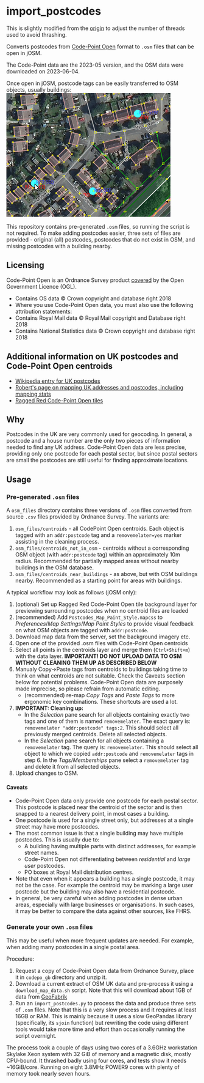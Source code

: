 # import_postcodes
This is slightly modified from the
[origin](https://github.com/ndrw6/import_postcodes) to adjust the number of threads used to avoid thrashing.

Converts postcodes from [Code-Point Open](https://www.ordnancesurvey.co.uk/business-and-government/products/code-point-open.html) format to `.osm` files that can be open in jOSM.

The Code-Point data are the 2023-05 version, and the OSM data were downloaded on 2023-06-04.

Once open in jOSM, postcode tags can be easily transferred to OSM objects, usually buildings:
![Adding postcodes in jOSM](docs/adding_postcodes.gif)

This repository contains pre-generated `.osm` files, so running the script is not required. To make adding postcodes easier, three sets of files are provided - original (all) postcodes, postcodes that do not exist in OSM, and missing postcodes with a building nearby.

## Licensing
Code-Point Open is an Ordnance Survey product [covered](https://www.ordnancesurvey.co.uk/business-and-government/products/code-point-open.html) by the Open Government Licence (OGL).

- Contains OS data © Crown copyright and database right 2018
- Where you use Code-Point Open data, you must also use the following attribution statements:
- Contains Royal Mail data © Royal Mail copyright and Database right 2018
- Contains National Statistics data © Crown copyright and database right 2018


## Additional information on UK postcodes and Code-Point Open centroids
- [Wikipedia entry for UK postcodes](https://en.wikipedia.org/wiki/Postcodes_in_the_United_Kingdom)
- [Robert's page on mapping UK addresses and postcodes, including mapping stats](https://osm.mathmos.net/addresses/)
- [Ragged Red Code-Point Open tiles](http://codepoint.raggedred.net/)

## Why

Postcodes in the UK are very commonly used for geocoding. In general, a postcode and a house number are the only two pieces of information needed to find any UK address. Code-Point Open data are less precise, providing only one postcode for each postal sector, but since postal sectors are small the postcodes are still useful for finding approximate locations.

## Usage

### Pre-generated `.osm` files

A `osm_files` directory contains three versions of `.osm` files converted from source `.csv` files provided by Ordnance Survey. The variants are:
1. `osm_files/centroids` - all CodePoint Open centroids. Each object is tagged with an `addr:postcode` tag and a `removemelater=yes` marker assisting in the cleaning process.
2. `osm_files/centroids_not_in_osm` - centroids without a corresponding OSM object (with `addr:postcode` tag) within an approximately 10m radius. Recommended for partially mapped areas without nearby buildings in the OSM database.
3. `osm_files/centroids_near_buildings` - as above, but with OSM buildings nearby. Recommended as a starting point for areas with buildings.

A typical workflow may look as follows (jOSM only):
1. (optional) Set up Ragged Red Code-Point Open tile background layer for previewing surrounding postcodes when no centroid files are loaded
2. (recommended) Add `Postcodes_Map_Paint_Style.mapcss` to _Preferences_/_Map Settings_/_Map Paint Styles_ to provide visual feedback on what OSM objects are tagged with `addr:postcode`.
3. Download map data from the server, set the background imagery etc.
4. Open one of the provided .osm files with Code-Point Open centroids
5. Select all points in the centroids layer and merge them (`Ctrl+Shift+m`) with the data layer. **IMPORTANT! DO NOT UPLOAD DATA TO OSM WITHOUT CLEANING THEM UP AS DESCRIBED BELOW**
6. Manualy Copy->Paste tags from centroids to buildings taking time to think on what centroids are not suitable. Check the Caveats section below for potential problems. Code-Point Open data are purposely made imprecise, so please refrain from automatic editing.
   - (recommended) re-map _Copy Tags_ and _Paste Tags_ to more ergonomic key combinations. These shortcuts are used a lot.
7. **IMPORTANT: Cleaning up:**
   - In the _Selection_ pane search for all objects containing exactly two tags and one of them is named `removemelater`. The exact query is: `removemelater "addr:postcode" tags:2`. This should select all previously merged centroids. Delete all selected objects.
   - In the _Selection_ pane search for all objects containing a `removemelater` tag. The query is: `removemelater`. This should select all object to which we copied `addr:postcode` and `removemelater` tags in step 6. In the _Tags/Memberships_ pane select a `removemelater` tag and delete it from all selected objects.
8. Upload changes to OSM.
  
#### Caveats
- Code-Point Open data only provide one postcode for each postal sector. This postcode is placed near the centroid of the sector and is then snapped to a nearest delivery point, in most cases a building.
- One postcode is used for a single street only, but addresses at a single street may have more postcodes.
- The most common issue is that a single building may have multiple postcodes. This is usually due to:
  - A building having multiple parts with distinct addresses, for example street names.
  - Code-Point Open not differentiating between _residential_ and _large user_ postcodes.
  - PO boxes at Royal Mail distribution centres.
- Note that even when it appears a building has a single postcode, it may not be the case. For example the centroid may be marking a large user postcode but the building may also have a residential postcode.
- In general, be very careful when adding postcodes in dense urban areas, especially with large businesses or organisations. In such cases, it may be better to compare the data against other sources, like FHRS.

### Generate your own `.osm` files
This may be useful when more frequent updates are needed. For example, when adding many postcodes in a single postal area.

Procedure:
1. Request a copy of Code-Point Open data from Ordnance Survey, place it in `codepo_gb` directory and unzip it.
2. Download a current extract of OSM UK data and pre-process it using a `download_map_data.sh` script. Note that this will download about 1GB of data from [GeoFabrik](http://download.geofabrik.de/europe/)
3. Run an `import_postcodes.py` to process the data and produce three sets of `.osm` files. Note that this is a very slow process and it requires at least 16GB or RAM. This is mainly because it uses a slow GeoPandas library (specifically, its `sjoin` function) but rewriting the code using different tools would take more time and effort than occasionally running the script overnight.

The process took a couple of days using two cores of a 3.6GHz workstation Skylake Xeon system with 32 GiB of memory and a magnetic disk, mostly CPU-bound.  It thrashed badly using four cores, and tests show it needs ~16GiB/core.  Running on eight 3.8MHz POWER9 cores with plenty of memory took nearly seven hours.
